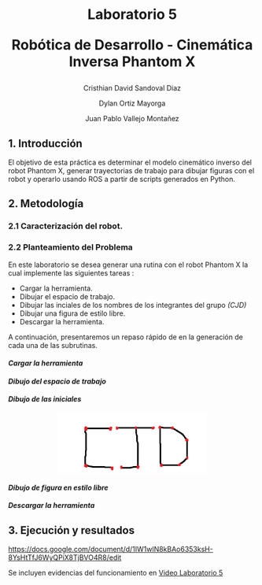 <div align="center">
<h1> Laboratorio 5 
 
 Robótica de Desarrollo - Cinemática Inversa Phantom X
</div>
<p align="center">
 Cristhian David Sandoval Diaz
</p>
<p align="center">
 Dylan Ortiz Mayorga
</p>
<p align="center">
 Juan Pablo Vallejo Montañez
</p>

## 1. Introducción

El objetivo de esta práctica es determinar el modelo cinemático inverso del robot Phantom X, generar trayectorias de trabajo para dibujar figuras con el robot y operarlo usando ROS a partir de scripts generados en Python.

## 2. Metodología 
 
### 2.1 Caracterización del robot.
 
### 2.2 Planteamiento del Problema
En este laboratorio se desea generar una rutina con el robot Phantom X la cual implemente las siguientes tareas : 
 
 - Cargar la herramienta.
 - Dibujar el espacio de trabajo.
 - Dibujar las inciales de los nombres de los integrantes del grupo *(CJD)*
 - Dibujar una figura de estilo libre.
 - Descargar la herramienta.

 A continuación, presentaremos un repaso rápido de en la generación de cada una de las subrutinas.
 
 #### *Cargar la herramienta*
 
 #### *Dibujo del espacio de trabajo*
 
 #### *Dibujo de las iniciales*
 
 <p align="center">
  <img width="60%" align="center" src="Imagenes/letras.png"/>
 </p>
 
 #### *Dibujo de figura en estilo libre*
 
 #### *Descargar la herramienta*

## 3. Ejecución y resultados


https://docs.google.com/document/d/1IW1wlN8kBAo6353ksH-8YsHtTfJ6WyQPiX8TjBVO4R8/edit

Se incluyen evidencias del funcionamiento en [Video Laboratorio 5](https://www.youtube.com/watch?v=DuEC59lp24w)
